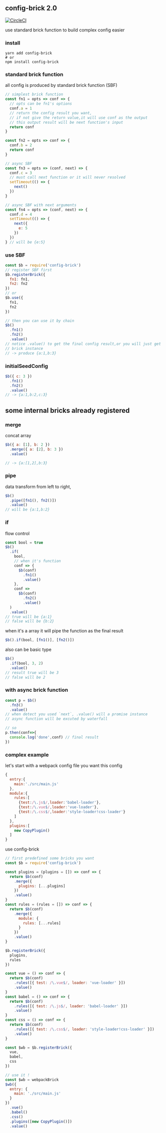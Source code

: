 ## config-brick 2.0

[![CircleCI](https://circleci.com/gh/FlynnLeeGit/config-brick.svg?style=svg)](https://circleci.com/gh/FlynnLeeGit/config-brick)

use standard brick function to build complex config easier

### install

```shell
yarn add config-brick
# or
npm install config-brick
```

### standard brick function

all config is produced by standard brick function (SBF)

```js
// simplest brick function
const fn1 = opts => conf => {
  // opts can be fn1's options
  conf.a = 1
  // return the config result you want,
  // if not give the return value,it will use conf as the output
  // this output result will be next function's input
  return conf
}

const fn2 = opts => conf => {
  conf.b = 2
  return conf
}

// async SBF
const fn3 = opts => (conf, next) => {
  conf.c = 3
  // must call next function or it will never resolved
  setTimeout(() => {
    next()
  })
}

// async SBF with next arguments
const fn4 = opts => (conf, next) => {
  conf.d = 4
  setTimeout(() => {
    next({
      e: 5
    })
  })
} // will be {e:5}
```

### use SBF

```js
const $b = require('config-brick')
// register SBF first
$b.registerBrick({
  fn1: fn1,
  fn2: fn2
})
// or
$b.use({
  fn1,
  fn2
})

// then you can use it by chain
$b()
  .fn1()
  .fn2()
  .value()
// notice .value() to get the final config result,or you will just get the
// brick instance
// -> produce {a:1,b:3}
```

### initialSeedConfig

```js
$b({ c: 3 })
  .fn1()
  .fn2()
  .value()
// -> {a:1,b:2,c:3}
```

## some internal bricks already registered

### merge

concat array

```js
$b({ a: [1], b: 2 })
  .merge({ a: [2], b: 3 })
  .value()

// -> {a:[1,2],b:3}
```

### pipe

data transform from left to right,

```js
$b()
  .pipe([fn1(), fn2()])
  .value()
// will be {a:1,b:2}
```

### if

flow control

```js
const bool = true
$b()
  .if(
    bool,
    // when it's function
    conf => {
      $b(conf)
        .fn1()
        .value()
    },
    conf =>
      $b(conf)
        .fn2()
        .value()
  )
  .value()
// true will be {a:1}
// false will be {b:2}
```

when it's a array
it will pipe the function as the final result

```js
$b().if(bool, [fn1()], [fn2()])
```

also can be basic type

```js
$b()
  .if(bool, 3, 2)
  .value()
// result true will be 3
// false will be 2
```

### with async brick function

```js
const p = $b()
  .fn3()
  .value()
// when detect you used `next`, .value() will a promise instance
// async function will be excuted by waterfall

// so
p.then(conf=>{
  console.log('done',conf) // final result
})

```


### complex example

let's start with a webpack config file
you want this config

```js
{
  entry:{
    main:'./src/main.js'
  },
  module:{
    rules:[
      {test:/\.js$/,loader:'babel-loader'},
      {test:/\.vue$/,loader:'vue-loader'},
      {test:/\.css$/,loader:'style-loader!css-loader'}
    ]
  },
  plugins:[
    new CopyPlugin()
  ]
}
```

use config-brick

```js
// first predefined some bricks you want
const $b = require('config-brick')

const plugins = (plugins = []) => conf => {
  return $b(conf)
    .merge({
      plugins: [...plugins]
    })
    .value()
}
const rules = (rules = []) => conf => {
  return $b(conf)
    .merge({
      module: {
        rules: [...rules]
      }
    })
    .value()
}

$b.registerBrick({
  plugins,
  rules
})

const vue = () => conf => {
  return $b(conf)
    .rules([{ test: /\.vue$/, loader: 'vue-loader' }])
    .value()
}
const babel = () => conf => {
  return $b(conf)
    .rules([{ test: /\.js$/, loader: 'babel-loader' }])
    .value()
}
const css = () => conf => {
  return $b(conf)
    .rules([{ test: /\.css$/, loader: 'style-loader!css-loader' }])
    .value()
}

const $wb = $b.registerBrick({
  vue,
  babel,
  css
})

// use it !
const $wb = webpackBrick
$wb({
  entry: {
    main: './src/main.js'
  }
})
  .vue()
  .babel()
  .css()
  .plugins([new CopyPlugin()])
  .value()
```
